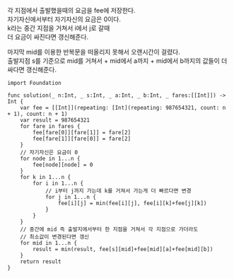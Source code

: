 각 지점에서 출발했을때의 요금을 fee에 저장한다.   
자기자신에서부터 자기자신의 요금은 0이다.   
k라는 중간 지점을 거쳐서 i에서 j로 갈때   
더 요금이 싸진다면 갱신해준다.   

마지막 mid를 이용한 반복문을 떠올리지 못해서 오랜시간이 걸렸다.   
출발지점 s를 기준으로 mid를 거쳐서 + mid에서 a까지 + mid에서 b까지의 값들이 더 싸다면 갱신해준다.   

```
import Foundation

func solution(_ n:Int, _ s:Int, _ a:Int, _ b:Int, _ fares:[[Int]]) -> Int {
    var fee = [[Int]](repeating: [Int](repeating: 987654321, count: n + 1), count: n + 1)
    var result = 987654321
    for fare in fares {
        fee[fare[0]][fare[1]] = fare[2]
        fee[fare[1]][fare[0]] = fare[2]
    }
    // 자기자신은 요금이 0
    for node in 1...n {
        fee[node][node] = 0
    }
    for k in 1...n {
        for i in 1...n {
            // i부터 j까지 가는데 k를 거쳐서 가는게 더 빠르다면 변경
            for j in 1...n {
                fee[i][j] = min(fee[i][j], fee[i][k]+fee[j][k])
            }
        }
    }
    // 중간에 mid 즉 출발지에서부터 한 지점을 거쳐서 각 지점으로 가더라도
    // 최소값이 변경된다면 갱신
    for mid in 1...n {
        result = min(result, fee[s][mid]+fee[mid][a]+fee[mid][b])
    }
    return result
}
```
